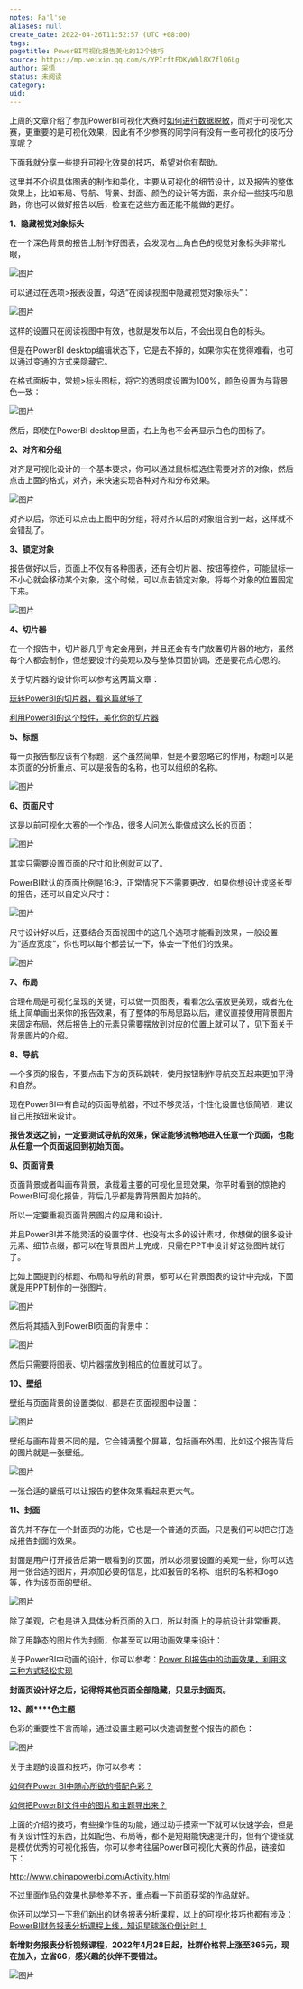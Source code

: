 ```yaml
---
notes: Fa'l'se
aliases: null
create_date: 2022-04-26T11:52:57 (UTC +08:00)
tags: 
pagetitle: PowerBI可视化报告美化的12个技巧
source: https://mp.weixin.qq.com/s/YPIrftFDKyWhl8X7flQ6Lg
author: 采悟
status: 未阅读
category: 
uid: 
---
```


上周的文章介绍了参加PowerBI可视化大赛时[如何进行数据脱敏](http://mp.weixin.qq.com/s?__biz=MzA4MzQwMjY4MA==&mid=2484079875&idx=1&sn=597bad738cd8be8cc19e43e4ab5620c4&chksm=8e13a7d4b9642ec2afc378f86f46551085aefea39b96f87f2bcfcd5783a64379ba605b3be102&scene=21#wechat_redirect)，而对于可视化大赛，更重要的是可视化效果，因此有不少参赛的同学问有没有一些可视化的技巧分享呢？  

下面我就分享一些提升可视化效果的技巧，希望对你有帮助。

这里并不介绍具体图表的制作和美化，主要从可视化的细节设计，以及报告的整体效果上，比如布局、导航、背景、封面、颜色的设计等方面，来介绍一些技巧和思路，你也可以做好报告以后，检查在这些方面还能不能做的更好。

**1、隐藏视觉对象标头**

在一个深色背景的报告上制作好图表，会发现右上角白色的视觉对象标头非常扎眼，

![图片](https://mmbiz.qpic.cn/mmbiz_png/aHEbZtANQJNnvIqQHgS8ljhgBkW34mXuxJic6FXtichJwIVfewcYkmMWnmXyCz8NB40QgGn5TwaQLoW0y9hFepiaw/640?wx_fmt=png&wxfrom=5&wx_lazy=1&wx_co=1)

可以通过在选项>报表设置，勾选“在阅读视图中隐藏视觉对象标头”：

![图片](https://mmbiz.qpic.cn/mmbiz_png/aHEbZtANQJNnvIqQHgS8ljhgBkW34mXuj3piafcpWLWT9dBxgcJob0T65DyCnxgsQr5qFAjH5c4ibZDKeH5p2EyA/640?wx_fmt=png&wxfrom=5&wx_lazy=1&wx_co=1)

这样的设置只在阅读视图中有效，也就是发布以后，不会出现白色的标头。

但是在PowerBI desktop编辑状态下，它是去不掉的，如果你实在觉得难看，也可以通过变通的方式来隐藏它。

在格式面板中，常规>标头图标，将它的透明度设置为100%，颜色设置为与背景色一致：

![图片](https://mmbiz.qpic.cn/mmbiz_png/aHEbZtANQJNnvIqQHgS8ljhgBkW34mXuafTrs9SznvnTh5frhX6CB7SgtsmFdEQkvP6rarZibydoAyrfrOb4GJw/640?wx_fmt=png&wxfrom=5&wx_lazy=1&wx_co=1)

然后，即使在PowerBI desktop里面，右上角也不会再显示白色的图标了。

**2、对齐和分组**

对齐是可视化设计的一个基本要求，你可以通过鼠标框选住需要对齐的对象，然后点击上面的格式，对齐，来快速实现各种对齐和分布效果。

![图片](https://mmbiz.qpic.cn/mmbiz_png/aHEbZtANQJNnvIqQHgS8ljhgBkW34mXu9C8VNk5BBNGpk9FyYxdDJun1PmJOrle85HY2Ap8GCYa6D9f6ib7xywg/640?wx_fmt=png&wxfrom=5&wx_lazy=1&wx_co=1)

对齐以后，你还可以点击上图中的分组，将对齐以后的对象组合到一起，这样就不会错乱了。

**3、锁定对象**

报告做好以后，页面上不仅有各种图表，还有会切片器、按钮等控件，可能鼠标一不小心就会移动某个对象，这个时候，可以点击锁定对象，将每个对象的位置固定下来。

![图片](https://mmbiz.qpic.cn/mmbiz_png/aHEbZtANQJNnvIqQHgS8ljhgBkW34mXuEmr7lMSRcN5mdT0ukMoEOIBeay3xEG5Vf4b4ghkwly0deDTibTTagRw/640?wx_fmt=png&wxfrom=5&wx_lazy=1&wx_co=1)

**4、切片器**

在一个报告中，切片器几乎肯定会用到，并且还会有专门放置切片器的地方，虽然每个人都会制作，但想要设计的美观以及与整体页面协调，还是要花点心思的。

关于切片器的设计你可以参考这两篇文章：

[玩转PowerBI的切片器，看这篇就够了](http://mp.weixin.qq.com/s?__biz=MzA4MzQwMjY4MA==&mid=2484074560&idx=1&sn=7050c2194d5e0a5587ec6282ff17b4ad&chksm=8e0c5297b97bdb81d70e9a7ece3d0d557a1fe58fe7102ceedec734222a89777e8724f784acfe&scene=21#wechat_redirect)  

[利用PowerBI的这个控件，美化你的切片器](http://mp.weixin.qq.com/s?__biz=MzA4MzQwMjY4MA==&mid=2484073642&idx=1&sn=d4e57071dc6421b4bb2f0bc9fc1e51b2&chksm=8e0c5e7db97bd76b1e9de73326a5676b2b5aeca519c036bbc9a30ee7a15075145783e09c55b8&scene=21#wechat_redirect)  

**5、标题**

每一页报告都应该有个标题，这个虽然简单，但是不要忽略它的作用，标题可以是本页面的分析重点、可以是报告的名称，也可以组织的名称。

![图片](https://mmbiz.qpic.cn/mmbiz_png/aHEbZtANQJNnvIqQHgS8ljhgBkW34mXubsbMZMAtgJVtiatn28gr1iabwn5Bgic8xPUbrVCicDPbnlEgbFI7hY3iaicQ/640?wx_fmt=png&wxfrom=5&wx_lazy=1&wx_co=1)

**6、页面尺寸**

这是以前可视化大赛的一个作品，很多人问怎么能做成这么长的页面：  

![图片](https://mmbiz.qpic.cn/mmbiz_png/aHEbZtANQJPu3qgz7pfVFLSWSOyGp0t6lCz5F8wONdsnDTng1Cq96VRy1Es6DCoToUw44sD59T5brYBLgqhic8g/640?wx_fmt=png&wxfrom=5&wx_lazy=1&wx_co=1)

其实只需要设置页面的尺寸和比例就可以了。

PowerBI默认的页面比例是16:9，正常情况下不需要更改，如果你想设计成竖长型的报告，还可以自定义尺寸：

![图片](https://mmbiz.qpic.cn/mmbiz_png/aHEbZtANQJPu3qgz7pfVFLSWSOyGp0t6305pPP1ibPfle4r4QgEiaIAlQL5fW1ftmjHmnTQwbtpvuWoNyxHLrBTA/640?wx_fmt=png&wxfrom=5&wx_lazy=1&wx_co=1)

尺寸设计好以后，还要结合页面视图中的这几个选项才能看到效果，一般设置为“适应宽度”，你也可以每个都尝试一下，体会一下他们的效果。

![图片](https://mmbiz.qpic.cn/mmbiz_png/aHEbZtANQJPu3qgz7pfVFLSWSOyGp0t61Ta7q3rIlSNJ0icSBZrAPicalqSDubsHgXWpVmEJG0kJqGSBzBVByDxA/640?wx_fmt=png&wxfrom=5&wx_lazy=1&wx_co=1)

**7、布局**

合理布局是可视化呈现的关键，可以做一页图表，看看怎么摆放更美观，或者先在纸上简单画出来你的报告效果，有了整体的布局思路以后，建议直接使用背景图片来固定布局，然后报告上的元素只需要摆放到对应的位置上就可以了，见下面关于背景图片的介绍。  

**8、导航**

一个多页的报告，不要点击下方的页码跳转，使用按钮制作导航交互起来更加平滑和自然。

现在PowerBI中有自动的页面导航器，不过不够灵活，个性化设置也很简陋，建议自己用按钮来设计。

**报告发送之前，一定要测试导航的效果，保证能够流畅地进入任意一个页面，也能从任意一个页面返回到初始页面。**  

**9、页面背景**

页面背景或者叫画布背景，承载着主要的可视化呈现效果，你平时看到的惊艳的PowerBI可视化报告，背后几乎都是靠背景图片加持的。

所以一定要重视页面背景图片的应用和设计。

并且PowerBI并不能灵活的设置字体、也没有太多的设计素材，你想做的很多设计元素、细节点缀，都可以在背景图片上完成，只需在PPT中设计好这张图片就行了。

比如上面提到的标题、布局和导航的背景，都可以在背景图表的设计中完成，下面就是用PPT制作的一张图片。

![图片](https://mmbiz.qpic.cn/mmbiz_png/aHEbZtANQJNnvIqQHgS8ljhgBkW34mXuicvqUkvrf27M8Y1UwWFbpsibFxyaShsD5I7icrpkA0HNiaicRI2G3eiaAnOg/640?wx_fmt=png&wxfrom=5&wx_lazy=1&wx_co=1)

然后将其插入到PowerBI页面的背景中：

![图片](https://mmbiz.qpic.cn/mmbiz_png/aHEbZtANQJM2V42z6Z0yfB5UwSQUUxgPcl2OhIgPIxUsZia5LeNODiaGs07jibUn4Xs1CKBqowzIG1RhXMFZE2W6Q/640?wx_fmt=png&wxfrom=5&wx_lazy=1&wx_co=1)

然后只需要将图表、切片器摆放到相应的位置就可以了。

**10、壁纸**

壁纸与页面背景的设置类似，都是在页面视图中设置：

![图片](https://mmbiz.qpic.cn/mmbiz_png/aHEbZtANQJPu3qgz7pfVFLSWSOyGp0t6KK5mOYk4HbEvCH8TwNWl2D2ItAThMAyARLE2gY1tpibL2HMevDZA05Q/640?wx_fmt=png&wxfrom=5&wx_lazy=1&wx_co=1)

壁纸与画布背景不同的是，它会铺满整个屏幕，包括画布外围，比如这个报告背后的图片就是一张壁纸。

![图片](https://mmbiz.qpic.cn/mmbiz_png/aHEbZtANQJPu3qgz7pfVFLSWSOyGp0t6vU5ibBTOia9xSz4cjo7YCW0ZkQtRC4yRtD3ZLejwF8gYjpAYlJ4m6uJw/640?wx_fmt=png&wxfrom=5&wx_lazy=1&wx_co=1)

一张合适的壁纸可以让报告的整体效果看起来更大气。  

**11、封面**

首先并不存在一个封面页的功能，它也是一个普通的页面，只是我们可以把它打造成报告封面的效果。

封面是用户打开报告后第一眼看到的页面，所以必须要设置的美观一些，你可以选用一张合适的图片，并添加必要的信息，比如报告的名称、组织的名称和logo等，作为该页面的壁纸。

![图片](https://mmbiz.qpic.cn/mmbiz_png/aHEbZtANQJPu3qgz7pfVFLSWSOyGp0t60GQuXZia2hHA3S1GibYxNsbHypkfdYhhS1thcO1jMvH12mzBkWojbb2Q/640?wx_fmt=png&wxfrom=5&wx_lazy=1&wx_co=1)

除了美观，它也是进入具体分析页面的入口，所以封面上的导航设计非常重要。  

除了用静态的图片作为封面，你甚至可以用动画效果来设计：  

关于PowerBI中动画的设计，你可以参考：[Power BI报告中的动画效果，利用这三种方式轻松实现](http://mp.weixin.qq.com/s?__biz=MzA4MzQwMjY4MA==&mid=2484079628&idx=1&sn=adf62bc59f2690799929803cf6ca0f27&chksm=8e13a6dbb9642fcdf86e9e5f74f80e7b317cb7c7f94e603a895ae3a3c38a909ee14edf9e043a&scene=21#wechat_redirect)

**封面页设计好之后，记得将其他页面全部隐藏，只显示封面页。**

**12、颜****色主题**

色彩的重要性不言而喻，通过设置主题可以快速调整整个报告的颜色：  

![图片](https://mmbiz.qpic.cn/mmbiz_png/aHEbZtANQJPu3qgz7pfVFLSWSOyGp0t6xnr5QRDO6Hqnhl1NvfxwxppIZJ7HFGHNRk34zFYxdlomwJAQ8Kibbmg/640?wx_fmt=png&wxfrom=5&wx_lazy=1&wx_co=1)

关于主题的设置和技巧，你可以参考：

[如何在Power BI中随心所欲的搭配色彩？](http://mp.weixin.qq.com/s?__biz=MzA4MzQwMjY4MA==&mid=2484068978&idx=1&sn=33c435da5b89e10b7ba3a2a908746aec&chksm=8e0c48a5b97bc1b3d5be5769b95d148813985a7c13ab3f3f5b294abc4e8a5829dec2719deb90&scene=21#wechat_redirect)  

[如何把PowerBI文件中的图片和主题导出来？](http://mp.weixin.qq.com/s?__biz=MzA4MzQwMjY4MA==&mid=2484068491&idx=1&sn=68fcac7d1713f271e189d00d20385ce6&chksm=8e0c4a5cb97bc34ac4f3cd671fb7840ab22c7c64ae23aa79294f2c7f40494e2e17548c7c07f4&scene=21#wechat_redirect)  

上面的介绍的技巧，有些操作性的功能，通过动手摸索一下就可以快速学会，但是有关设计性的东西，比如配色、布局等，都不是短期能快速提升的，但有个捷径就是模仿优秀的可视化报告，你可以参考往届PowerBI可视化大赛的作品，链接如下：

http://www.chinapowerbi.com/Activity.html

不过里面作品的效果也是参差不齐，重点看一下前面获奖的作品就好。

你还可以学习一下我们新出的财务报表分析课程，以上的可视化技巧也都有涉及：[PowerBI财务报表分析课程上线，知识星球涨价倒计时！](http://mp.weixin.qq.com/s?__biz=MzA4MzQwMjY4MA==&mid=2484079883&idx=1&sn=98a790aecadbbec8ee7359021d615e8d&chksm=8e13a7dcb9642ecad60e4e1729ac9936ec982facac65025f44719503fb402da0ecf1d06bce8b&scene=21#wechat_redirect)

**新增财务报表分析视频课程，2022年4月28日起，社群价格将上涨至365元，现在加入，立省66，感兴趣的伙伴不要错过。**

![图片](https://mmbiz.qpic.cn/mmbiz_png/aHEbZtANQJNnvIqQHgS8ljhgBkW34mXulvCwbxbgNXyibIgqSY6kibz7kcibANFv3Hia09S7GCZaZibohQ7oFU5E0Fg/640?wx_fmt=png&wxfrom=5&wx_lazy=1&wx_co=1)
